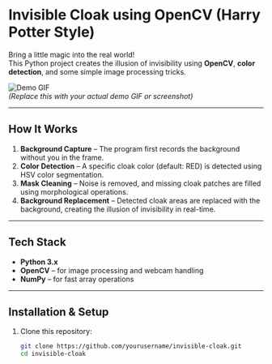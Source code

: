 #  Invisible Cloak using OpenCV (Harry Potter Style) 

Bring a little magic into the real world!  
This Python project creates the illusion of invisibility using **OpenCV**, **color detection**, and some simple image processing tricks.

![Demo GIF](demo.gif)  
*(Replace this with your actual demo GIF or screenshot)*

---

##  How It Works
1. **Background Capture** – The program first records the background without you in the frame.
2. **Color Detection** – A specific cloak color (default: RED) is detected using HSV color segmentation.
3. **Mask Cleaning** – Noise is removed, and missing cloak patches are filled using morphological operations.
4. **Background Replacement** – Detected cloak areas are replaced with the background, creating the illusion of invisibility in real-time.

---

##  Tech Stack
- **Python 3.x**
- **OpenCV** – for image processing and webcam handling
- **NumPy** – for fast array operations

---

##  Installation & Setup
1. Clone this repository:
   ```bash
   git clone https://github.com/yourusername/invisible-cloak.git
   cd invisible-cloak
